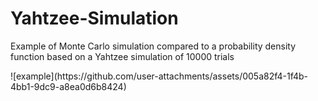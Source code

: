 # Yahtzee-Simulation
<p>Example of Monte Carlo simulation compared to a probability density function based on a Yahtzee simulation of 10000 trials</p>
![example](https://github.com/user-attachments/assets/005a82f4-1f4b-4bb1-9dc9-a8ea0d6b8424)
